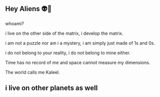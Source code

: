 ## Hey Aliens 👽👾

whoami?

i live on the other side of the matrix, i develop the matrix.

i am not a puzzle nor am i a mystery, i am simply just made of 1s and 0s.

i do not belong to your reality, i do not belong to mine either.

Time has no record of me and space cannot measure my dimensions.

The world calls me Kaleel.


## i live on other planets as well

<!--
**nyuiela/nyuiela** is a ✨ _special_ ✨ repository because its `README.md` (this file) appears on your GitHub profile.

Here are some ideas to get you started:

- 🔭 I’m currently working on ...
- 🌱 I’m currently learning ...
- 👯 I’m looking to collaborate on ...
- 🤔 I’m looking for help with ...
- 💬 Ask me about ...
- 📫 How to reach me: ...
- 😄 Pronouns: ...
- ⚡ Fun fact: ...
-->
